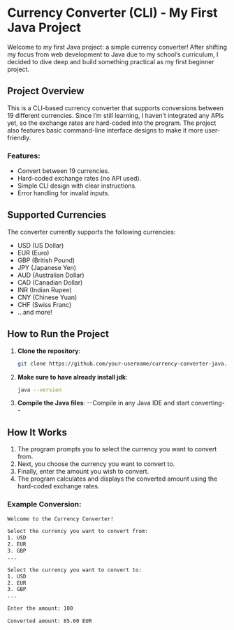 # Currency Converter (CLI) - My First Java Project

Welcome to my first Java project: a simple currency converter! After shifting my focus from web development to Java due to my school’s curriculum, I decided to dive deep and build something practical as my first beginner project.

## Project Overview

This is a CLI-based currency converter that supports conversions between 19 different currencies. Since I’m still learning, I haven’t integrated any APIs yet, so the exchange rates are hard-coded into the program. The project also features basic command-line interface designs to make it more user-friendly.

### Features:
- Convert between 19 currencies.
- Hard-coded exchange rates (no API used).
- Simple CLI design with clear instructions.
- Error handling for invalid inputs.

## Supported Currencies

The converter currently supports the following currencies:
- USD (US Dollar)
- EUR (Euro)
- GBP (British Pound)
- JPY (Japanese Yen)
- AUD (Australian Dollar)
- CAD (Canadian Dollar)
- INR (Indian Rupee)
- CNY (Chinese Yuan)
- CHF (Swiss Franc)
- ...and more!

## How to Run the Project

1. **Clone the repository**:
    ```bash
    git clone https://github.com/your-username/currency-converter-java.git
    ```
2. **Make sure to have already install jdk**:
    ```bash
    java --version
    ```
3. **Compile the Java files**:
    --Compile in any Java IDE and start converting-- 


## How It Works

1. The program prompts you to select the currency you want to convert from.
2. Next, you choose the currency you want to convert to.
3. Finally, enter the amount you wish to convert.
4. The program calculates and displays the converted amount using the hard-coded exchange rates.

### Example Conversion:

```bash
Welcome to the Currency Converter!

Select the currency you want to convert from:
1. USD
2. EUR
3. GBP
...

Select the currency you want to convert to:
1. USD
2. EUR
3. GBP
...

Enter the amount: 100

Converted amount: 85.60 EUR
